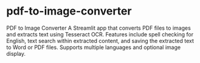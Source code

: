 # pdf-to-image-converter
PDF to Image Converter A Streamlit app that converts PDF files to images and extracts text using Tesseract OCR. Features include spell checking for English, text search within extracted content, and saving the extracted text to Word or PDF files. Supports multiple languages and optional image display.
